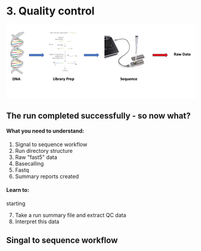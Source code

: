 # 3. Quality control

<img src="//raw.githubusercontent.com/who-blackbird/who-blackbird.github.io/master/images/qc.starting_point.png" alt="img_1" class="inline"/>

## The run completed successfully - so now what?

#### What you need to understand:

1. Signal to sequence workflow
2. Run directory structure
3. Raw "fast5" data
4. Basecalling
5. Fastq
6. Summary reports created

#### Learn to:

starting

7. Take a run summary file and extract QC data
8. Interpret this data

## Singal to sequence workflow
